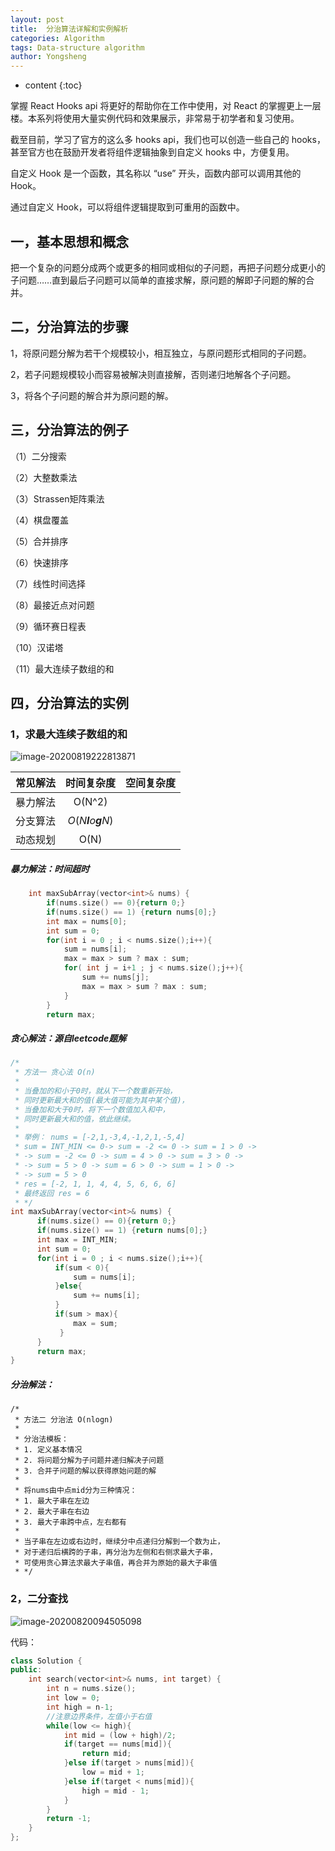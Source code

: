 ```yaml
---
layout: post
title:  分治算法详解和实例解析
categories: Algorithm
tags: Data-structure algorithm
author: Yongsheng
---
```


* content
{:toc}

掌握 React Hooks api 将更好的帮助你在工作中使用，对 React 的掌握更上一层楼。本系列将使用大量实例代码和效果展示，非常易于初学者和复习使用。

截至目前，学习了官方的这么多 hooks api，我们也可以创造一些自己的 hooks，甚至官方也在鼓励开发者将组件逻辑抽象到自定义 hooks 中，方便复用。

自定义 Hook 是一个函数，其名称以 “use” 开头，函数内部可以调用其他的 Hook。

通过自定义 Hook，可以将组件逻辑提取到可重用的函数中。



## 一，基本思想和概念

把一个复杂的问题分成两个或更多的相同或相似的子问题，再把子问题分成更小的子问题……直到最后子问题可以简单的直接求解，原问题的解即子问题的解的合并。

## 二，分治算法的步骤

1，将原问题分解为若干个规模较小，相互独立，与原问题形式相同的子问题。

2，若子问题规模较小而容易被解决则直接解，否则递归地解各个子问题。

3，将各个子问题的解合并为原问题的解。

## 三，分治算法的例子

（1）二分搜索

（2）大整数乘法

（3）Strassen矩阵乘法

（4）棋盘覆盖

（5）合并排序

（6）快速排序

（7）线性时间选择

（8）最接近点对问题

（9）循环赛日程表

（10）汉诺塔

（11）最大连续子数组的和

## 四，分治算法的实例

### 1，求最大连续子数组的和

![image-20200819222813871](C:\Users\lenovo\AppData\Roaming\Typora\typora-user-images\image-20200819222813871.png)

| 常见解法 |      时间复杂度      | 空间复杂度 |
| :------: | :------------------: | :--------: |
| 暴力解法 |        O(N^2)        |            |
| 分支算法 | *O*(*N**l**o**g**N*) |            |
| 动态规划 |         O(N)         |            |

##### 暴力解法：时间超时

```c++
    int maxSubArray(vector<int>& nums) {
        if(nums.size() == 0){return 0;}
        if(nums.size() == 1) {return nums[0];}
        int max = nums[0];
        int sum = 0;
        for(int i = 0 ; i < nums.size();i++){
            sum = nums[i];
            max = max > sum ? max : sum;
            for( int j = i+1 ; j < nums.size();j++){
                sum += nums[j];
                max = max > sum ? max : sum;
            }
        }
        return max;
```

##### 贪心解法：源自leetcode题解

```c++
/*
 * 方法一 贪心法 O(n)
 *
 * 当叠加的和小于0时，就从下一个数重新开始，
 * 同时更新最大和的值(最大值可能为其中某个值)，
 * 当叠加和大于0时，将下一个数值加入和中，
 * 同时更新最大和的值，依此继续。
 *
 * 举例： nums = [-2,1,-3,4,-1,2,1,-5,4]
 * sum = INT_MIN <= 0-> sum = -2 <= 0 -> sum = 1 > 0 ->
 * -> sum = -2 <= 0 -> sum = 4 > 0 -> sum = 3 > 0 ->
 * -> sum = 5 > 0 -> sum = 6 > 0 -> sum = 1 > 0 ->
 * -> sum = 5 > 0
 * res = [-2, 1, 1, 4, 4, 5, 6, 6, 6]
 * 最终返回 res = 6
 * */
int maxSubArray(vector<int>& nums) {
      if(nums.size() == 0){return 0;}
      if(nums.size() == 1) {return nums[0];}
      int max = INT_MIN;
      int sum = 0;
      for(int i = 0 ; i < nums.size();i++){
          if(sum < 0){ 
              sum = nums[i];
          }else{
              sum += nums[i];
          }
          if(sum > max){
              max = sum;
           }       
      }
      return max;
}
```

##### 分治解法：

```
/*
 * 方法二 分治法 O(nlogn)
 *
 * 分治法模板：
 * 1. 定义基本情况
 * 2. 将问题分解为子问题并递归解决子问题
 * 3. 合并子问题的解以获得原始问题的解
 *
 * 将nums由中点mid分为三种情况：
 * 1. 最大子串在左边
 * 2. 最大子串在右边
 * 3. 最大子串跨中点，左右都有
 *
 * 当子串在左边或右边时，继续分中点递归分解到一个数为止，
 * 对于递归后横跨的子串，再分治为左侧和右侧求最大子串，
 * 可使用贪心算法求最大子串值，再合并为原始的最大子串值
 * */

```

### 2，二分查找

![image-20200820094505098](/home/lys/.config/Typora/typora-user-images/image-20200820094505098.png)

代码：

```c++
class Solution {
public:
    int search(vector<int>& nums, int target) {
        int n = nums.size();
        int low = 0;
        int high = n-1;
        //注意边界条件，左值小于右值
        while(low <= high){
            int mid = (low + high)/2;
            if(target == nums[mid]){
                return mid;
            }else if(target > nums[mid]){
                low = mid + 1;
            }else if(target < nums[mid]){
                high = mid - 1;
            }
        }
        return -1;
    }
};
```





